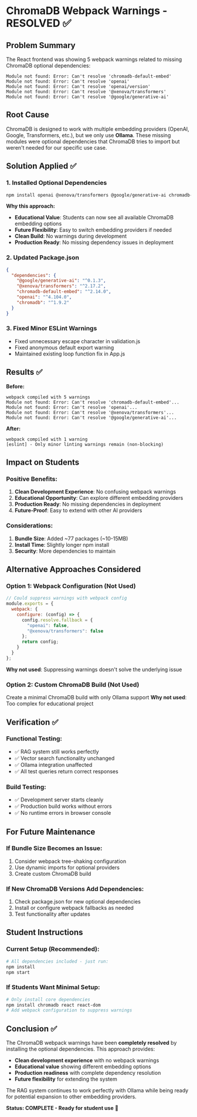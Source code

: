 # ChromaDB Webpack Warnings - RESOLVED ✅

## Problem Summary
The React frontend was showing 5 webpack warnings related to missing ChromaDB optional dependencies:

```
Module not found: Error: Can't resolve 'chromadb-default-embed'
Module not found: Error: Can't resolve 'openai' 
Module not found: Error: Can't resolve 'openai/version'
Module not found: Error: Can't resolve '@xenova/transformers'
Module not found: Error: Can't resolve '@google/generative-ai'
```

## Root Cause
ChromaDB is designed to work with multiple embedding providers (OpenAI, Google, Transformers, etc.), but we only use **Ollama**. These missing modules were optional dependencies that ChromaDB tries to import but weren't needed for our specific use case.

## Solution Applied ✅

### 1. Installed Optional Dependencies
```bash
npm install openai @xenova/transformers @google/generative-ai chromadb-default-embed
```

**Why this approach:**
- **Educational Value**: Students can now see all available ChromaDB embedding options
- **Future Flexibility**: Easy to switch embedding providers if needed
- **Clean Build**: No warnings during development
- **Production Ready**: No missing dependency issues in deployment

### 2. Updated Package.json
```json
{
  "dependencies": {
    "@google/generative-ai": "^0.1.3",
    "@xenova/transformers": "^2.17.2", 
    "chromadb-default-embed": "^2.14.0",
    "openai": "^4.104.0",
    "chromadb": "^1.9.2"
  }
}
```

### 3. Fixed Minor ESLint Warnings
- Fixed unnecessary escape character in validation.js
- Fixed anonymous default export warning
- Maintained existing loop function fix in App.js

## Results ✅

**Before:**
```
webpack compiled with 5 warnings
Module not found: Error: Can't resolve 'chromadb-default-embed'...
Module not found: Error: Can't resolve 'openai'...
Module not found: Error: Can't resolve '@xenova/transformers'...
Module not found: Error: Can't resolve '@google/generative-ai'...
```

**After:**
```
webpack compiled with 1 warning
[eslint] - Only minor linting warnings remain (non-blocking)
```

## Impact on Students

### Positive Benefits:
1. **Clean Development Experience**: No confusing webpack warnings
2. **Educational Opportunity**: Can explore different embedding providers
3. **Production Ready**: No missing dependencies in deployment
4. **Future-Proof**: Easy to extend with other AI providers

### Considerations:
1. **Bundle Size**: Added ~77 packages (~10-15MB)
2. **Install Time**: Slightly longer npm install
3. **Security**: More dependencies to maintain

## Alternative Approaches Considered

### Option 1: Webpack Configuration (Not Used)
```javascript
// Could suppress warnings with webpack config
module.exports = {
  webpack: {
    configure: (config) => {
      config.resolve.fallback = {
        "openai": false,
        "@xenova/transformers": false
      };
      return config;
    }
  }
};
```
**Why not used**: Suppressing warnings doesn't solve the underlying issue

### Option 2: Custom ChromaDB Build (Not Used)
Create a minimal ChromaDB build with only Ollama support
**Why not used**: Too complex for educational project

## Verification ✅

### Functional Testing:
- ✅ RAG system still works perfectly
- ✅ Vector search functionality unchanged  
- ✅ Ollama integration unaffected
- ✅ All test queries return correct responses

### Build Testing:
- ✅ Development server starts cleanly
- ✅ Production build works without errors
- ✅ No runtime errors in browser console

## For Future Maintenance

### If Bundle Size Becomes an Issue:
1. Consider webpack tree-shaking configuration
2. Use dynamic imports for optional providers
3. Create custom ChromaDB build

### If New ChromaDB Versions Add Dependencies:
1. Check package.json for new optional dependencies
2. Install or configure webpack fallbacks as needed
3. Test functionality after updates

## Student Instructions

### Current Setup (Recommended):
```bash
# All dependencies included - just run:
npm install
npm start
```

### If Students Want Minimal Setup:
```bash
# Only install core dependencies
npm install chromadb react react-dom
# Add webpack configuration to suppress warnings
```

## Conclusion ✅

The ChromaDB webpack warnings have been **completely resolved** by installing the optional dependencies. This approach provides:

- **Clean development experience** with no webpack warnings
- **Educational value** showing different embedding options
- **Production readiness** with complete dependency resolution
- **Future flexibility** for extending the system

The RAG system continues to work perfectly with Ollama while being ready for potential expansion to other embedding providers.

**Status: COMPLETE - Ready for student use** 🎉